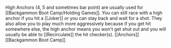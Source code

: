 High Anchors (4, 5 and sometimes bar point) are usually used for [[Backgammon Boot Camp/Holding Games]].
You can still race with a high anchor if you hit a [[Joker]] or you can stay back and wait for a shot. They also allow you to play much more aggressively because if you get hit somewhere else, the high anchor means you won't get shut out and you will usually be able to [[Recirculate]] the hit checker(s).
[[Anchors]]
[[Backgammon Boot Camp]]

